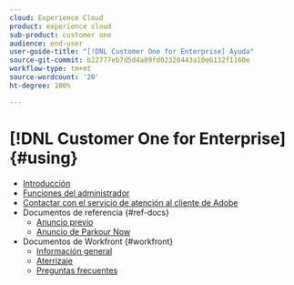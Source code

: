 ```yaml
---
cloud: Experience Cloud
product: experience cloud
sub-product: customer one
audience: end-user
user-guide-title: "[!DNL Customer One for Enterprise] Ayuda"
source-git-commit: b22777eb7d5d4a89fd02328443a10e6132f1160e
workflow-type: tm+mt
source-wordcount: '20'
ht-degree: 100%

---
```



# [!DNL Customer One for Enterprise] {#using}

+ [Introducción](home.md)
+ [Funciones del administrador](admin-roles.md)
+ [Contactar con el servicio de atención al cliente de Adobe](customer-care.md)
+ Documentos de referencia {#ref-docs}
   + [Anuncio previo](intro-customer-support.md)
   + [Anuncio de Parkour Now](parkour-now.md)
+ Documentos de Workfront {#workfront}
   + [Información general](overview.md)
   + [Aterrizaje](landing.md)
   + [Preguntas frecuentes](faq.md)
